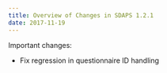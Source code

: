 ```yaml
---
title: Overview of Changes in SDAPS 1.2.1
date: 2017-11-19
---
```

<!--more-->

Important changes:

- Fix regression in questionnaire ID handling